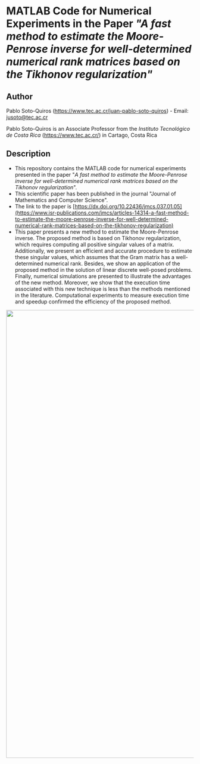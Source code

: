 # MATLAB Code for Numerical Experiments in the Paper *"A fast method to estimate the Moore-Penrose inverse for well-determined numerical rank matrices based on the Tikhonov regularization"*

## Author

Pablo Soto-Quiros (https://www.tec.ac.cr/juan-pablo-soto-quiros) - Email: jusoto@tec.ac.cr

Pablo Soto-Quiros is an Associate Professor from the *Instituto Tecnológico de Costa Rica* (https://www.tec.ac.cr/) in Cartago, Costa Rica


## Description

* This repository contains the MATLAB code for numerical experiments presented in the paper "*A fast method to estimate the Moore-Penrose inverse for well-determined numerical rank matrices based on the Tikhonov regularization*".
* This scientific paper has been published in the journal "Journal of Mathematics and Computer Science".
* The link to the paper is [https://dx.doi.org/10.22436/jmcs.037.01.05](https://www.isr-publications.com/jmcs/articles-14314-a-fast-method-to-estimate-the-moore-penrose-inverse-for-well-determined-numerical-rank-matrices-based-on-the-tikhonov-regularization)
* This paper presents a new method to estimate the Moore-Penrose inverse. The proposed method is based on Tikhonov regularization, which requires computing all positive singular values of a matrix. Additionally, we present an efficient and accurate procedure to estimate these singular values, which assumes that the Gram matrix has a well-determined numerical rank.  Besides, we show an application of the proposed method in the solution of linear discrete well-posed problems. Finally, numerical simulations are presented to illustrate the advantages of the new method. Moreover, we show that the execution time associated with this new technique is less than the methods mentioned in the literature. Computational experiments to measure execution time and speedup confirmed the efficiency of the proposed method.

<p align="center"><img width="1200" src="https://github.com/jusotoTEC/fast_moore_penrose_inverse/blob/main/img/img1.jpg"></p>
